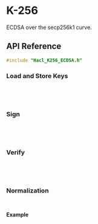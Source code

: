 <!-- Note: This module is already well-documented. Blocked by https://github.com/cryspen/hacl-star/issues/14 -->

# K-256

ECDSA over the secp256k1 curve.

## API Reference

```C
#include "Hacl_K256_ECDSA.h"
```

### Load and Store Keys

```{doxygenfunction} Hacl_K256_ECDSA_public_key_compressed_from_raw
```

```{doxygenfunction} Hacl_K256_ECDSA_public_key_compressed_to_raw
```

```{doxygenfunction} Hacl_K256_ECDSA_public_key_uncompressed_from_raw
```

```{doxygenfunction} Hacl_K256_ECDSA_public_key_uncompressed_to_raw
```

<!--
### Validate Keys

TODO(API): No validate functions?

```{doxygenfunction} 
```

```{doxygenfunction} 
```
-->

### Sign

```{doxygenfunction} Hacl_K256_ECDSA_ecdsa_sign_sha256
```

```{doxygenfunction} Hacl_K256_ECDSA_ecdsa_sign_hashed_msg
```

```{doxygenfunction} Hacl_K256_ECDSA_secp256k1_ecdsa_sign_sha256
```

```{doxygenfunction} Hacl_K256_ECDSA_secp256k1_ecdsa_sign_hashed_msg
```

### Verify

```{doxygenfunction} Hacl_K256_ECDSA_ecdsa_verify_sha256
```

```{doxygenfunction} Hacl_K256_ECDSA_ecdsa_verify_hashed_msg
```

```{doxygenfunction} Hacl_K256_ECDSA_secp256k1_ecdsa_verify_sha256
```

```{doxygenfunction} Hacl_K256_ECDSA_secp256k1_ecdsa_verify_hashed_msg
```

### Normalization

```{doxygenfunction} Hacl_K256_ECDSA_secp256k1_ecdsa_is_signature_normalized
```

```{doxygenfunction} Hacl_K256_ECDSA_secp256k1_ecdsa_signature_normalize
```

**Example**

<!--
TODO(Example):

```{literalinclude} ../../../../tests/k256_ecdsa.cc
:language: C
:dedent:
:start-after: "// START"
:end-before: "// END"
```
-->
